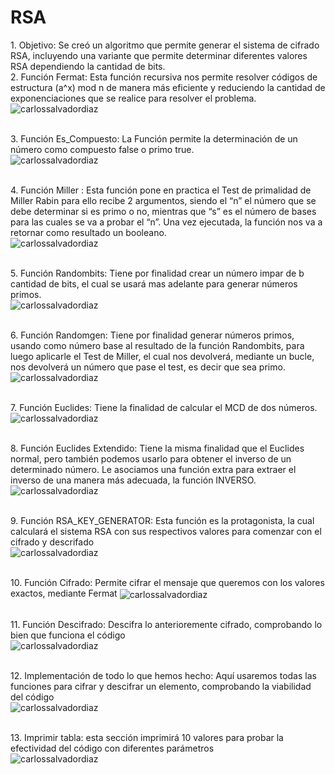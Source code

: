 <h1> RSA</h1>
1. Objetivo: Se creó un algoritmo que permite generar el sistema de cifrado RSA, incluyendo una variante que permite determinar diferentes valores RSA dependiendo la cantidad de bits.<br> 2. Función Fermat: Esta función recursiva nos permite resolver códigos de estructura (a^x) mod n de manera más eficiente y reduciendo la cantidad de exponenciaciones que se realice para resolver el problema.<br> <img align="center" src="https://user-images.githubusercontent.com/85748915/175205411-e2f1bd90-6c43-4dcc-af69-4b2684a960bd.png" alt="carlossalvadordiaz" /></p> <br>3. Función Es_Compuesto: La Función permite la determinación de un número como compuesto false o primo true.<br> <img align="center" src="https://user-images.githubusercontent.com/85748915/175205540-ce34961a-6bb7-4a03-b86f-c888f557bf9f.png" alt="carlossalvadordiaz" /></p><br> 4. Función Miller : Esta función pone en practica el Test de primalidad de Miller Rabin para ello recibe 2 argumentos, siendo el “n” el número que se debe determinar si es primo o no, mientras que “s” es el número de bases para las cuales se va a probar el “n”. Una vez ejecutada, la función nos va a retornar como resultado un booleano. <br><img align="center" src="https://user-images.githubusercontent.com/85748915/175205683-3d02ef51-c492-4f00-b458-253791316e27.png" alt="carlossalvadordiaz" /></p> <br>5. Función Randombits: Tiene por finalidad crear un número impar de b cantidad de bits, el cual se usará mas adelante para generar números primos.<br> <img align="center" src="https://user-images.githubusercontent.com/85748915/175205889-4484c2f9-39b2-451b-8b50-184b7a322147.png" alt="carlossalvadordiaz" /></p><br>6. Función Randomgen: Tiene por finalidad generar números primos, usando como número base al resultado de la función Randombits, para luego aplicarle el Test de Miller, el cual nos devolverá, mediante un bucle, nos devolverá un número que pase el test, es decir que sea primo.<br> <img align="center" src="https://user-images.githubusercontent.com/85748915/175206046-08e1f32a-17b9-4b43-94bf-245bc490c8b4.png" alt="carlossalvadordiaz" /></p><br> 7. Función Euclides: Tiene la finalidad de calcular el MCD de dos números. <img align="center" src="https://user-images.githubusercontent.com/85748915/175206209-cf5541d6-66fe-4f49-b9e8-c78f51f49078.png" alt="carlossalvadordiaz" /></p><br> 8. Función Euclides Extendido: Tiene la misma finalidad que el Euclides normal, pero también podemos usarlo para obtener el inverso de un determinado número. Le asociamos una función extra para extraer el inverso de una manera más adecuada, la función INVERSO. <br><img align="center" src="![image](https://user-images.githubusercontent.com/85748915/175388003-71e0fa37-47d2-4aa2-b462-2a4add9e4d47.png)
" alt="carlossalvadordiaz" /></p> <br>9. Función RSA_KEY_GENERATOR: Esta función es la protagonista, la cual calculará el sistema RSA con sus respectivos valores para comenzar con el cifrado y descrifado <br><img align="center" src="https://user-images.githubusercontent.com/85748915/175207333-5745c59f-daf1-440a-9a59-9557ccfe2d56.png" alt="carlossalvadordiaz" /></p><br> 10. Función Cifrado: Permite cifrar el mensaje que queremos con los valores exactos, mediante Fermat <img align="center" src="https://user-images.githubusercontent.com/85748915/175207463-d8f3f55d-2cd1-41c4-9b22-d7d4150e5ab3.png" alt="carlossalvadordiaz" /></p> <br>11. Función Descifrado: Descifra lo anterioremente cifrado, comprobando lo bien que funciona el código<br> <img align="center" src="https://user-images.githubusercontent.com/85748915/175207672-6d3bfec3-6721-4204-a88a-a9d7364c55d3.png" alt="carlossalvadordiaz" /></p><br> 12. Implementación de todo lo que hemos hecho: Aquí usaremos todas las funciones para cifrar y descifrar un elemento, comprobando la viabilidad del código <br>
<img align="center" src="![image](https://user-images.githubusercontent.com/85748915/175387658-dd4c7812-d940-4966-8ba8-5b8b327fb2df.png)
" alt="carlossalvadordiaz" /></p><br>
13. Imprimir tabla: esta sección imprimirá 10 valores para probar la efectividad del código con diferentes parámetros
<br>
<img align="center" src="![image](https://user-images.githubusercontent.com/85748915/175387731-e256a74d-344f-4e02-842b-7f929edf3bc5.png)
" alt="carlossalvadordiaz" /></p>


